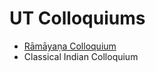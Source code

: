 # UT Colloquiums

- [Rāmāyaṇa Colloquium](https://liberalarts.utexas.edu/asianstudies/events/ramayana-colloquium)
- Classical Indian Colloquium